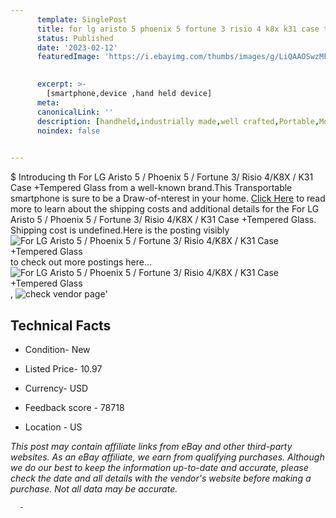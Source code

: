 ```yaml
---
      template: SinglePost
      title: for lg aristo 5 phoenix 5 fortune 3 risio 4 k8x k31 case tempered glass
      status: Published
      date: '2023-02-12'
      featuredImage: 'https://i.ebayimg.com/thumbs/images/g/LiQAAOSwzMFe9-o~/s-l225.jpg'
       

      excerpt: >-
        [smartphone,device ,hand held device]
      meta:
      canonicalLink: ''
      description: [handheld,industrially made,well crafted,Portable,Mobile,Compact,Convenient,Lightweight,Maneuverable,Man-portable,Miniature,Carriable,Hand-held,Light,Holdable,Transportable,Mobile device,Pocket-sized,On-the-go,Wireless,Cordless,Compact size,Convenient size, smartphone,device ,hand held device]
      noindex: false
      

---
```

$
      Introducing th For LG Aristo 5 / Phoenix 5 / Fortune 3/ Risio 4/K8X / K31 Case +Tempered Glass from a well-known brand.This Transportable smartphone is sure to be a Draw-of-nterest in your home. [Click Here](https://www.ebay.com/itm/164390563251?hash=item264670edb3%3Ag%3ALiQAAOSwzMFe9-o%7E&mkevt=1&mkcid=1&mkrid=711-53200-19255-0&campid=%253CePNCampaignId%253E&customid=%253CreferenceId%253E&toolid=10049) to read more to learn about the shipping costs and additional details for the For LG Aristo 5 / Phoenix 5 / Fortune 3/ Risio 4/K8X / K31 Case +Tempered Glass. Shipping cost is undefined.Here is the posting visibly ![For LG Aristo 5 / Phoenix 5 / Fortune 3/ Risio 4/K8X / K31 Case +Tempered Glass](https://i.ebayimg.com/thumbs/images/g/LiQAAOSwzMFe9-o~/s-l225.jpg) to check out more postings here... ![For LG Aristo 5 / Phoenix 5 / Fortune 3/ Risio 4/K8X / K31 Case +Tempered Glass](https://i.ebayimg.com/images/g/LiQAAOSwzMFe9-o~/s-l1600.jpg), ![check vendor page](https://origin-galleryplus.ebayimg.com/ws/web/164390563251_2_0_1/225x225.jpg,https://origin-galleryplus.ebayimg.com/ws/web/164390563251_3_0_1/225x225.jpg)'

      

 ## Technical Facts 



     
      

 - Condition- New 


      

 - Listed Price- 10.97 


      

 - Currency- USD 


      

 - Feedback score - 78718 


      

 - Location - US 


      
      

 *_This post may contain affiliate links from eBay and other third-party websites. As an eBay affiliate, we earn from qualifying purchases. Although we do our best to keep the information up-to-date and accurate, please check the date and all details with the vendor's website before making a purchase. Not all data may be accurate._*




      -
